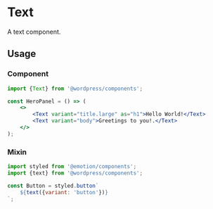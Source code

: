 # Text

A text component.

## Usage

### Component

```jsx
import {Text} from '@wordpress/components';

const HeroPanel = () => (
	<>
		<Text variant="title.large" as="h1">Hello World!</Text>
		<Text variant="body">Greetings to you!.</Text>
	</>
);
```

### Mixin

```jsx
import styled from '@emotion/components';
import {text} from '@wordpress/components';

const Button = styled.button`
	${text({variant: 'button'})}
`;
```

